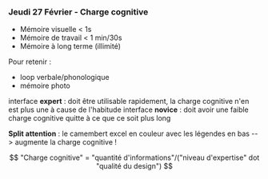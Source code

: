 ### Jeudi 27 Février - Charge cognitive

- Mémoire visuelle < 1s
- Mémoire de travail < 1 min/30s
- Mémoire à long terme (illimité)

Pour retenir :
- loop verbale/phonologique
- mémoire photo

interface **expert** : doit être utilisable rapidement, la charge cognitive n'en est plus une à cause de l'habitude
interface **novice** : doit avoir une faible charge cognitive quitte à ce que ce soit plus long

**Split attention** : le camembert excel en couleur avec les légendes en bas --> augmente la charge cognitive !

$$ "Charge cognitive" = "quantité d'informations"/("niveau d'expertise" dot "qualité du design") $$

